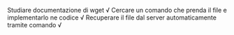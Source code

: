 Studiare documentazione di wget √
Cercare un comando che prenda il file e implementarlo ne codice √
Recuperare il file dal server automaticamente tramite comando √

